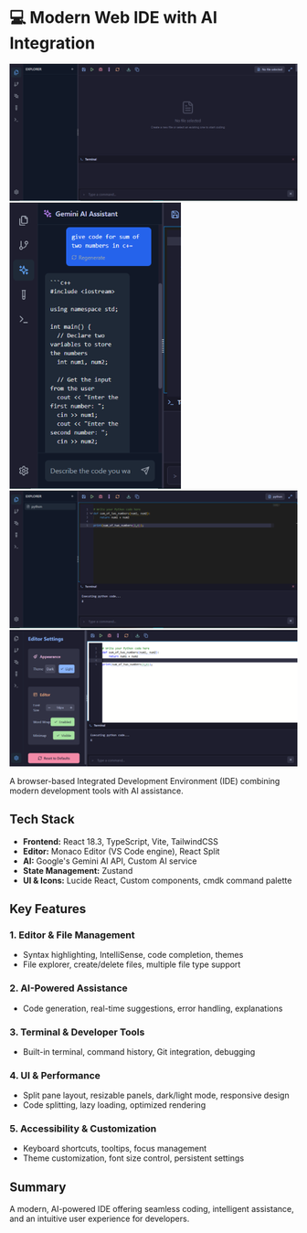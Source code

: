 # 💻 Modern Web IDE with AI Integration

<img src="https://github.com/nidhi00y/Google-Women-s-Hackathon-IDE-/blob/main/1.PNG" width="600" alt="IDE Screenshot" />
<img src="https://github.com/nidhi00y/Google-Women-s-Hackathon-IDE-/blob/main/2.PNG" width="300" alt="IDE Screenshot 2" />
<img src="https://github.com/nidhi00y/Google-Women-s-Hackathon-IDE-/blob/main/3.PNG" width="600" alt="IDE Screenshot 3" />
<img src="https://github.com/nidhi00y/Google-Women-s-Hackathon-IDE-/blob/main/4.PNG" width="600" alt="IDE Screenshot 4" />

A browser-based Integrated Development Environment (IDE) combining modern development tools with AI assistance.

## Tech Stack
- **Frontend:** React 18.3, TypeScript, Vite, TailwindCSS
- **Editor:** Monaco Editor (VS Code engine), React Split
- **AI:** Google's Gemini AI API, Custom AI service
- **State Management:** Zustand
- **UI & Icons:** Lucide React, Custom components, cmdk command palette

## Key Features
### **1. Editor & File Management**
- Syntax highlighting, IntelliSense, code completion, themes
- File explorer, create/delete files, multiple file type support

### **2. AI-Powered Assistance**
- Code generation, real-time suggestions, error handling, explanations

### **3. Terminal & Developer Tools**
- Built-in terminal, command history, Git integration, debugging

### **4. UI & Performance**
- Split pane layout, resizable panels, dark/light mode, responsive design
- Code splitting, lazy loading, optimized rendering

### **5. Accessibility & Customization**
- Keyboard shortcuts, tooltips, focus management
- Theme customization, font size control, persistent settings

## Summary
A modern, AI-powered IDE offering seamless coding, intelligent assistance, and an intuitive user experience for developers.
